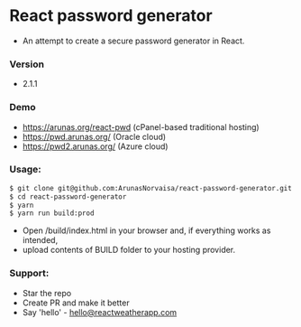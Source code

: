 # React password generator
* An attempt to create a secure password generator in React.

### Version
* 2.1.1

### Demo
* https://arunas.org/react-pwd (cPanel-based traditional hosting)
* https://pwd.arunas.org/ (Oracle cloud)
* https://pwd2.arunas.org/ (Azure cloud)

### Usage:
```sh
$ git clone git@github.com:ArunasNorvaisa/react-password-generator.git
$ cd react-password-generator
$ yarn
$ yarn run build:prod
```

* Open /build/index.html in your browser and, if everything works as intended,
* upload contents of BUILD folder to your hosting provider.

### Support:

* Star the repo
* Create PR and make it better
* Say 'hello' - hello@reactweatherapp.com
